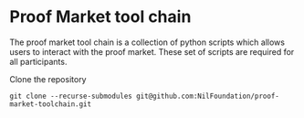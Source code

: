 # Proof Market tool chain

The proof market tool chain is a collection of python scripts which allows users to interact with the proof market. These set of scripts are required for all participants.



Clone the repository

```shell
git clone --recurse-submodules git@github.com:NilFoundation/proof-market-toolchain.git
```
